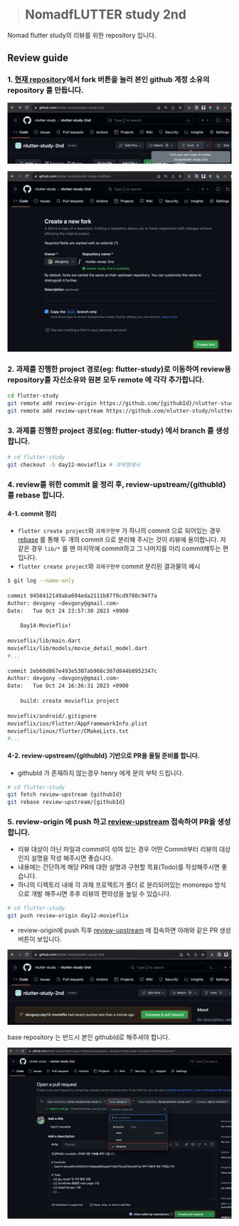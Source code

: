 > # NomadfLUTTER study 2nd

Nomad flutter study의 리뷰를 위한 repository 입니다.

## Review guide

### 1. [현재 repository](https://github.com/nlutter-study/nlutter-study-2nd)에서 fork 버튼을 눌러 본인 github 계정 소유의 repository 를 만듭니다.

![1-click-fork.png](assets/1-click-fork.png)

![2-create-fork.png](assets/2-create-fork.png)

### 2. 과제를 진행한 project 경로(eg: flutter-study)로 이동하여 review용 repository를 자신소유와 원본 모두 remote 에 각각 추가합니다.

```sh
cd flutter-study
git remote add review-origin https://github.com/{githubId}/nlutter-study-2nd
git remote add review-upstream https://github.com/nlutter-study/nlutter-study-2nd
```

### 3. 과제를 진행한 project 경로(eg: flutter-study) 에서 branch 를 생성합니다.

```sh
# cd flutter-study
git checkout -b day12-movieflix # 과제명예시
```

### 4. review를 위한 commit 을 정리 후, review-upstream/{githubId} 를 rebase 합니다.

#### 4-1. commit 정리

- `flutter create project`와 `과제구현부` 가 하나의 commit 으로 되어있는 경우 [rebase](https://docs.github.com/en/get-started/using-git/about-git-rebase) 를 통해 두 개의 commit 으로 분리해 주시는 것이 리뷰에 용이합니다. 저같은 경우 `lib/*` 를 맨 마지막에 commit하고 그 나머지를 미리 commit해두는 편입니다.
- `flutter create project`와 `과제구현부` commit 분리된 결과물의 예시

```sh
$ git log --name-only

commit 9450412149aba694eda2111b87f0cd9780c94f7a
Author: devgony <devgony@gmail.com>
Date:   Tue Oct 24 23:57:30 2023 +0900

    Day14-Movieflix!

movieflix/lib/main.dart
movieflix/lib/models/movie_detail_model.dart
#...

commit 2eb60d867e493e5307ab968c307d844b8952347c
Author: devgony <devgony@gmail.com>
Date:   Tue Oct 24 16:36:31 2023 +0900

    build: create movieflix project

movieflix/android/.gitignore
movieflix/ios/Flutter/AppFrameworkInfo.plist
movieflix/linux/flutter/CMakeLists.txt
#...
```

#### 4-2. review-upstream/{githubId} 기반으로 PR을 올릴 준비를 합니다.

- githubId 가 존재하지 않는경우 henry 에게 문의 부탁 드립니다.

```sh
# cd flutter-study
git fetch review-upstream {githubId}
git rebase review-upstream/{githubId}
```

### 5. review-origin 에 push 하고 [review-upstream](https://github.com/nlutter-study/nlutter-study-2nd/) 접속하여 PR을 생성합니다.

- 리뷰 대상이 아닌 파일과 commit이 섞여 있는 경우 어떤 Commit부터 리뷰의 대상인지 설명을 작성 해주시면 좋습니다.
- 내용에는 간단하게 해당 PR에 대한 설명과 구현할 목표(Todo)를 작성해주시면 좋습니다.
- 하나의 디렉토리 내에 각 과제 프로젝트가 폴더 로 분리되어있는 monorepo 방식으로 개발 해주시면 추후 리뷰의 편의성을 높일 수 있습니다.

```sh
# cd flutter-study
git push review-origin day12-movieflix
```

- review-origin에 push 직후 [review-upstream](https://github.com/nlutter-study/nlutter-study-2nd/) 에 접속하면 아래와 같은 PR 생성 버튼이 보입니다.

![3-create-PR.png](assets/3-create-PR.png)

base repository 는 반드시 본인 githubId로 해주셔야 합니다.

![4-detail-PR.png](assets/4-detail-PR.png)

